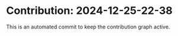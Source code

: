 # Contribution: 2024-12-25-22-38
This is an automated commit to keep the contribution graph active.
